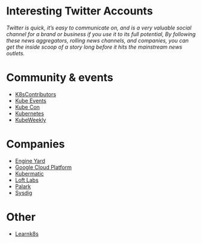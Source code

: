 Interesting Twitter Accounts
=======================================================================

*Twitter is quick, it’s easy to communicate on, and is a very valuable social channel for a brand or business if you use it to its full potential, By following these news aggregators, rolling news channels, and companies, you can get the inside scoop of a story long before it hits the mainstream news outlets.*

# Community & events
* [K8sContributors](https://twitter.com/K8sContributors)
* [Kube Events](https://twitter.com/K8sEvents)
* [Kube Con](https://twitter.com/kubecon_)
* [Kubernetes](https://twitter.com/kubernetesio)
* [KubeWeekly](https://twitter.com/kubeweekly)

# Companies
* [Engine Yard](https://twitter.com/engineyard)
* [Google Cloud Platform](https://twitter.com/googlecloud)
* [Kubermatic](https://twitter.com/Kubermatic/)
* [Loft Labs](https://twitter.com/loft_sh)
* [Palark](https://twitter.com/palark_com)
* [Sysdig](https://twitter.com/sysdig)

# Other
* [Learnk8s](https://twitter.com/learnk8s)
